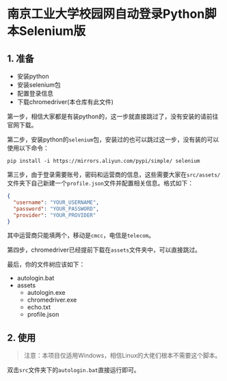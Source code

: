 # 南京工业大学校园网自动登录Python脚本Selenium版

## 1. 准备

- 安装python
- 安装selenium包
- 配置登录信息
- 下载chromedriver(本仓库有此文件)

第一步，相信大家都是有装python的，这一步就直接跳过了，没有安装的请前往官网下载。

第二步，安装python的`selenium`包，安装过的也可以跳过这一步，没有装的可以使用以下命令：

```shell
pip install -i https://mirrors.aliyun.com/pypi/simple/ selenium
```

第三步，由于登录需要账号，密码和运营商的信息，这些需要大家在`src/assets/`文件夹下自己新建一个`profile.json`文件并配置相关信息。格式如下：

```json
{
  "username": "YOUR_USERNAME",
  "password": "YOUR_PASSWORD",
  "provider": "YOUR_PROVIDER"
}
```
其中运营商只能填两个，移动是`cmcc`，电信是`telecom`。

第四步，chromedriver已经提前下载在`assets`文件夹中，可以直接跳过。

最后，你的文件树应该如下：

- autologin.bat
- assets
  - autologin.exe
  - chromedriver.exe
  - echo.txt
  - profile.json

## 2. 使用

> 注意：本项目仅适用Windows，相信Linux的大佬们根本不需要这个脚本。

双击`src`文件夹下的`autologin.bat`直接运行即可。
